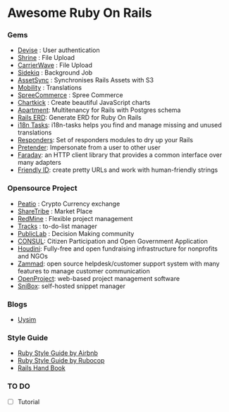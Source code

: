 # Awesome Ruby On Rails

### Gems
- [Devise](https://github.com/plataformatec/devise) : User authentication
- [Shrine](https://github.com/shrinerb/shrine) : File Upload
- [CarrierWave](https://github.com/carrierwaveuploader/carrierwave) : File Upload
- [Sidekiq](https://github.com/mperham/sidekiq) : Background Job
- [AssetSync](https://github.com/AssetSync/asset_sync) : Synchronises Rails Assets with S3
- [Mobility](https://github.com/shioyama/mobility) : Translations
- [SpreeCommerce](https://github.com/spree/spree) : Spree Commerce
- [Chartkick](https://github.com/ankane/chartkick) : Create beautiful JavaScript charts
- [Apartment](https://github.com/influitive/apartment): Multitenancy for Rails with Postgres schema
- [Rails ERD](https://github.com/voormedia/rails-erd): Generate ERD for Ruby On Rails
- [i18n Tasks](https://github.com/glebm/i18n-tasks): i18n-tasks helps you find and manage missing and unused translations
- [Responders](https://github.com/plataformatec/responders): Set of responders modules to dry up your Rails
- [Pretender](https://github.com/ankane/pretender): Impersonate from a user to other user
- [Faraday](https://github.com/lostisland/faraday): an HTTP client library that provides a common interface over many adapters
- [Friendly ID](https://github.com/norman/friendly_id): create pretty URLs and work with human-friendly strings

### Opensource Project
- [Peatio](https://github.com/peatio/peatio) : Crypto Currency exchange
- [ShareTribe](https://github.com/sharetribe/sharetribe) : Market Place
- [RedMine](https://github.com/redmine/redmine) : Flexible project management
- [Tracks](https://github.com/TracksApp/tracks) : to-do-list manager
- [PublicLab](https://github.com/publiclab/plots2) : Decision Making community
- [CONSUL](https://github.com/consul/consul): Citizen Participation and Open Government Application
- [Houdini](https://github.com/HoudiniProject/houdini): Fully-free and open fundraising infrastructure for nonprofits and NGOs
- [Zammad](https://github.com/zammad/zammad): open source helpdesk/customer support system with many features to manage customer communication
- [OpenProject](https://github.com/opf/openproject): web-based project management software
- [SniBox](https://github.com/snibox/snibox): self-hosted snippet manager 

### Blogs
- [Uysim](http://uysim.com)

### Style Guide
- [Ruby Style Guide by Airbnb](https://github.com/airbnb/ruby)
- [Ruby Style Guide by Rubocop](https://github.com/rubocop-hq/ruby-style-guide)
- [Rails Hand Book](https://github.com/infinum/rails-handbook)

### TO DO
- [ ] Tutorial
